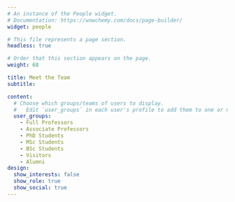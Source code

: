 ```yaml
---
# An instance of the People widget.
# Documentation: https://wowchemy.com/docs/page-builder/
widget: people

# This file represents a page section.
headless: true

# Order that this section appears on the page.
weight: 68

title: Meet the Team
subtitle:

content:
  # Choose which groups/teams of users to display.
  #   Edit `user_groups` in each user's profile to add them to one or more of these groups.
  user_groups:
    - Full Professors
    - Associate Professors
    - PhD Students
    - MSc Students
    - BSc Students
    - Visitors
    - Alumni
design:
  show_interests: false
  show_role: true
  show_social: true
---
```

